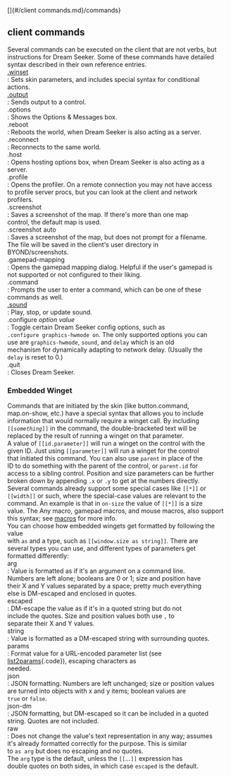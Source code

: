 []{#/client commands.md}/commands}    
## client commands    
Several commands can be executed on the client that are not verbs, but    
instructions for Dream Seeker. Some of these commands have detailed    
syntax described in their own reference entries.    
[.winset](/%7Bskin%7D/commands/.winset)    
:   Sets skin parameters, and includes special syntax for conditional    
    actions.    
[.output](/%7Bskin%7D/commands/.output)    
:   Sends output to a control.    
.options    
:   Shows the Options & Messages box.    
.reboot    
:   Reboots the world, when Dream Seeker is also acting as a server.    
.reconnect    
:   Reconnects to the same world.    
.host    
:   Opens hosting options box, when Dream Seeker is also acting as a    
    server.    
.profile    
:   Opens the profiler. On a remote connection you may not have access    
    to profile server procs, but you can look at the client and network    
    profilers.    
.screenshot    
:   Saves a screenshot of the map. If there\'s more than one map    
    control, the default map is used.    
.screenshot auto    
:   Saves a screenshot of the map, but does not prompt for a filename.    
    The file will be saved in the client\'s user directory in    
    BYOND/screenshots.    
.gamepad-mapping    
:   Opens the gamepad mapping dialog. Helpful if the user\'s gamepad is    
    not supported or not configured to their liking.    
.command    
:   Prompts the user to enter a command, which can be one of these    
    commands as well.    
[.sound](/%7Bskin%7D/commands/sound)    
:   Play, stop, or update sound.    
.configure *option* *value*    
:   Toggle certain Dream Seeker config options, such as    
    `.configure graphics-hwmode on`. The only supported options you can    
    use are `graphics-hwmode`, `sound`, and `delay` which is an old    
    mechanism for dynamically adapting to network delay. (Usually the    
    `delay` is reset to 0.)    
.quit    
:   Closes Dream Seeker.    
### Embedded Winget    
Commands that are initiated by the skin (like button.command,    
map.on-show, etc.) have a special syntax that allows you to include    
information that would normally require a winget call. By including    
`[[`*`something`*`]]` in the command, the double-bracketed text will be    
replaced by the result of running a winget on that parameter.    
A value of `[[id.parameter]]` will run a winget on the control with the    
given ID. Just using `[[parameter]]` will run a winget for the control    
that initiated this command. You can also use `parent` in place of the    
ID to do something with the parent of the control, or `parent.id` for    
access to a sibling control. Position and size parameters can be further    
broken down by appending `.x` or `.y` to get at the numbers directly.    
Several commands already support some special cases like `[[*]]` or    
`[[width]]` or such, where the special-case values are relevant to the    
command. An example is that in `on-size` the value of `[[*]]` is a size    
value. The Any macro, gamepad macros, and mouse macros, also support    
this syntax; see [macros](/%7Bskin%7D/macros) for more info.    
You can choose how embedded wingets get formatted by following the value    
with `as` and a type, such as `[[window.size as string]]`. There are    
several types you can use, and different types of parameters get    
formatted differently:    
arg    
:   Value is formatted as if it\'s an argument on a command line.    
    Numbers are left alone; booleans are 0 or 1; size and position have    
    their X and Y values separated by a space; pretty much everything    
    else is DM-escaped and enclosed in quotes.    
escaped    
:   DM-escape the value as if it\'s in a quoted string but do not    
    include the quotes. Size and position values both use `,` to    
    separate their X and Y values.    
string    
:   Value is formatted as a DM-escaped string with surrounding quotes.    
params    
:   Format value for a URL-encoded parameter list (see    
    [list2params](/proc/list2params){.code}), escaping characters as    
    needed.    
json    
:   JSON formatting. Numbers are left unchanged; size or position values    
    are turned into objects with x and y items; boolean values are    
    `true` or `false`.    
json-dm    
:   JSON formatting, but DM-escaped so it can be included in a quoted    
    string. Quotes are not included.    
raw    
:   Does not change the value\'s text representation in any way; assumes    
    it\'s already formatted correctly for the purpose. This is similar    
    to `as arg` but does no escaping and no quotes.    
The `arg` type is the default, unless the `[[`*\...*`]]` expression has    
double quotes on both sides, in which case `escaped` is the default.  